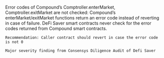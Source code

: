 Error codes of Compound’s Comptroller.enterMarket, Comptroller.exitMarket are not checked: Compound’s enterMarket/exitMarket functions return an error code instead of reverting in case of failure. DeFi Saver smart contracts never check for the error codes returned from Compound smart contracts.

    Recommendation: Caller contract should revert in case the error code is not 0

    Major severity finding from Consensys Diligence Audit of Defi Saver